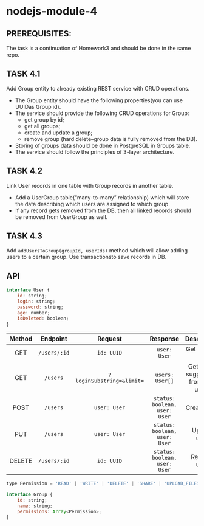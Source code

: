 # nodejs-module-4

## PREREQUISITES:

The task is a continuation of Homework3 and should be done in the same repo.

## TASK 4.1

Add Group entity to already existing REST service with CRUD operations.

-   The Group entity should have the following properties(you can use UUIDas Group id).
-   The service should provide the following CRUD operations for Group:
    -   get group by id;
    -   get all groups;
    -   create and update a group;
    -   remove group (hard delete–group data is fully removed from the DB).
-   Storing of groups data should be done in PostgreSQL in Groups table.
-   The service should follow the principles of 3-layer architecture.

## TASK 4.2

Link User records in one table with Group records in another table.

-   Add a UserGroup table(“many-to-many” relationship) which will store the data describing which users are assigned to which group.
-   If any record gets removed from the DB, then all linked records should be removed from UserGroup as well.

## TASK 4.3

Add `addUsersToGroup(groupId, userIds)` method which will allow adding users to a certain group. Use transactionsto save records in DB.

## API

```javascript
interface User {
    id: string;
    login: string;
    password: string;
    age: number;
    isDeleted: boolean;
}
```

| Method |   Endpoint   |          Request          |           Response            |              Description               |
| :----: | :----------: | :-----------------------: | :---------------------------: | :------------------------------------: |
|  GET   | `/users/:id` |        `id: UUID`         |         `user: User`          |             Get user by id             |
|  GET   |   `/users`   | `?loginSubstring=&limit=` |        `users: User[]`        | Get auto-suggest list from limit users |
|  POST  |   `/users`   |       `user: User`        | `status: boolean, user: User` |              Create user               |
|  PUT   |   `/users`   |       `user: User`        | `status: boolean, user: User` |              Update user               |
| DELETE | `/users/:id` |        `id: UUID`         | `status: boolean, user: User` |              Remove user               |

```javascript
type Permission = 'READ' | 'WRITE' | 'DELETE' | 'SHARE' | 'UPLOAD_FILES';

interface Group {
    id: string;
    name: string;
    permissions: Array<Permission>;
}
```
